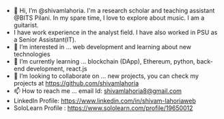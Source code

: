 - 👋 Hi, I’m @shivamlahoria. I'm a research scholar and teaching assistant @BITS Pilani. In my spare time, I love to explore about music. I am a guitarist.
- I have work experience in the analyst field. I have also worked in PSU as a Senior Assistant(IT).
- 👀 I’m interested in ... web development and learning about new technologies
- 🌱 I’m currently learning ... blockchain (DApp), Ethereum, python, back-end development, react.js 
- 💞️ I’m looking to collaborate on ... new projects, you can check my projects at https://github.com/shivamlahoria
- 📫 How to reach me ... email Id: shivamlahoria8@gmail.com
- LinkedIn Profile: https://www.linkedin.com/in/shivam-lahoriaweb
- SoloLearn Profile : https://www.sololearn.com/profile/19650012


<!---
shivamlahoria/shivamlahoria is a ✨ special ✨ repository because its `README.md` (this file) appears on your GitHub profile.
You can click the Preview link to take a look at your changes.
--->
